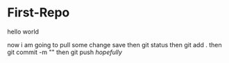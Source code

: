 # First-Repo

hello world

now i am going to pull
some change
save
then git status
then git add .
then git commit -m ""
then git push
*hopefully*